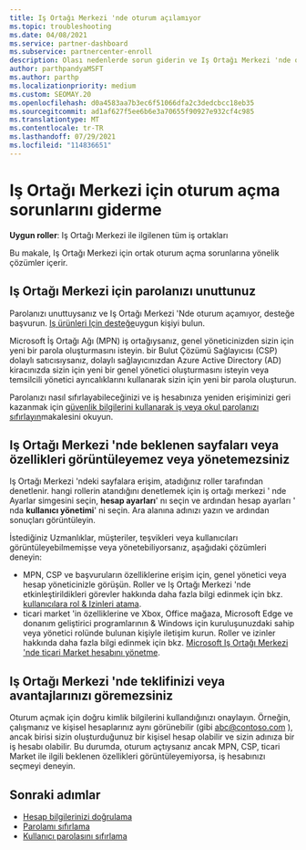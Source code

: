 ```yaml
---
title: Iş Ortağı Merkezi 'nde oturum açılamıyor
ms.topic: troubleshooting
ms.date: 04/08/2021
ms.service: partner-dashboard
ms.subservice: partnercenter-enroll
description: Olası nedenlerde sorun giderin ve Iş Ortağı Merkezi 'nde oturum açamıyorum çözümler hakkında bilgi edinin. parolaları sıfırlama, rolleri denetleme ve kimlik bilgilerini denetleme hakkında daha fazla bilgi edinin.
author: parthpandyaMSFT
ms.author: parthp
ms.localizationpriority: medium
ms.custom: SEOMAY.20
ms.openlocfilehash: d0a4583aa7b3ec6f51066dfa2c3dedcbcc18eb35
ms.sourcegitcommit: ad1af627f5ee6b6e3a70655f90927e932cf4c985
ms.translationtype: MT
ms.contentlocale: tr-TR
ms.lasthandoff: 07/29/2021
ms.locfileid: "114836651"
---
```

# <a name="troubleshoot-sign-in-issues-for-partner-center"></a>Iş Ortağı Merkezi için oturum açma sorunlarını giderme

**Uygun roller**: Iş Ortağı Merkezi ile ilgilenen tüm iş ortakları

Bu makale, Iş Ortağı Merkezi için ortak oturum açma sorunlarına yönelik çözümler içerir.

## <a name="youve-forgotten-your-password-for-partner-center"></a>Iş Ortağı Merkezi için parolanızı unuttunuz

Parolanızı unuttuysanız ve Iş Ortağı Merkezi 'Nde oturum açamıyor, desteğe başvurun. [Iş ürünleri Için desteğe](/microsoft-365/admin/contact-support-for-business-products)uygun kişiyi bulun.

Microsoft İş Ortağı Ağı (MPN) iş ortağıysanız, genel yöneticinizden sizin için yeni bir parola oluşturmasını isteyin. bir Bulut Çözümü Sağlayıcısı (CSP) dolaylı satıcısıysanız, dolaylı sağlayıcınızdan Azure Active Directory (AD) kiracınızda sizin için yeni bir genel yönetici oluşturmasını isteyin veya temsilcili yönetici ayrıcalıklarını kullanarak sizin için yeni bir parola oluşturun.

Parolanızı nasıl sıfırlayabileceğinizi ve iş hesabınıza yeniden erişiminizi geri kazanmak için [güvenlik bilgilerini kullanarak iş veya okul parolanızı sıfırlayın](/azure/active-directory/user-help/active-directory-passwords-update-your-own-password#how-to-change-your-password)makalesini okuyun.

## <a name="you-cant-view-or-manage-the-expected-pages-or-capabilities-in-partner-center"></a>Iş Ortağı Merkezi 'nde beklenen sayfaları veya özellikleri görüntüleyemez veya yönetemezsiniz

Iş Ortağı Merkezi 'ndeki sayfalara erişim, atadığınız roller tarafından denetlenir. hangi rollerin atandığını denetlemek için iş ortağı merkezi ' nde Ayarlar simgesini seçin, **hesap ayarları**' nı seçin ve ardından hesap ayarları ' nda **kullanıcı yönetimi**' ni seçin. Ara alanına adınızı yazın ve ardından sonuçları görüntüleyin.

İstediğiniz Uzmanlıklar, müşteriler, teşvikleri veya kullanıcıları görüntüleyebilmemişse veya yönetebiliyorsanız, aşağıdaki çözümleri deneyin:

- MPN, CSP ve başvuruların özelliklerine erişim için, genel yönetici veya hesap yöneticinizle görüşün. Roller ve Iş Ortağı Merkezi 'nde etkinleştirildikleri görevler hakkında daha fazla bilgi edinmek için bkz. [kullanıcılara rol & Izinleri atama](permissions-overview.md).
- ticari market 'in özelliklerine ve Xbox, Office mağaza, Microsoft Edge ve donanım geliştirici programlarının & Windows için kuruluşunuzdaki sahip veya yönetici rolünde bulunan kişiyle iletişim kurun. Roller ve izinler hakkında daha fazla bilgi edinmek için bkz. [Microsoft Iş Ortağı Merkezi 'nde ticari Market hesabını yönetme](/azure/marketplace/partner-center-portal/manage-account#define-user-roles-and-permissions).

## <a name="you-cant-see-your-offer-or-benefits-in-partner-center"></a>Iş Ortağı Merkezi 'nde teklifinizi veya avantajlarınızı göremezsiniz

Oturum açmak için doğru kimlik bilgilerini kullandığınızı onaylayın. Örneğin, çalışmanız ve kişisel hesaplarınız aynı görünebilir (gibi abc@contoso.com ), ancak birisi sizin oluşturduğunuz bir kişisel hesap olabilir ve sizin adınıza bir iş hesabı olabilir. Bu durumda, oturum açtıysanız ancak MPN, CSP, ticari Market ile ilgili beklenen özellikleri görüntüleyemiyorsa, iş hesabınızı seçmeyi deneyin.

## <a name="next-steps"></a>Sonraki adımlar

- [Hesap bilgilerinizi doğrulama](verification-responses.md)
- [Parolamı sıfırlama](reset-my-pasword.md)
- [Kullanıcı parolasını sıfırlama](reset-a-user-password.md)